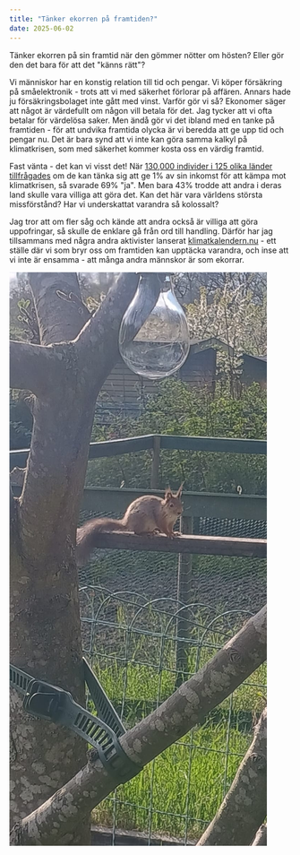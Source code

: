```yaml
---
title: "Tänker ekorren på framtiden?"
date: 2025-06-02
---
```


Tänker ekorren på sin framtid när den gömmer nötter om hösten? Eller gör den det bara för att det "känns rätt"?

Vi människor har en konstig relation till tid och pengar. Vi köper försäkring på småelektronik - trots att vi med säkerhet förlorar på affären. Annars hade ju försäkringsbolaget inte gått med vinst. Varför gör vi så? Ekonomer säger att något är värdefullt om någon vill betala för det. Jag tycker att vi ofta betalar för värdelösa saker. Men ändå gör vi det ibland med en tanke på framtiden - för att undvika framtida olycka är vi beredda att ge upp tid och pengar nu. Det är bara synd att vi inte kan göra samma kalkyl på klimatkrisen, som med säkerhet kommer kosta oss en värdig framtid. 

Fast vänta - det kan vi visst det! När [130,000 individer i 125 olika länder tillfrågades](https://ourworldindata.org/climate-change-support) om de kan tänka sig att ge 1% av sin inkomst för att kämpa mot klimatkrisen, så svarade 69% "ja". Men bara 43% trodde att andra i deras land skulle vara villiga att göra det. Kan det här vara världens största missförstånd? Har vi underskattat varandra så kolossalt?

Jag tror att om fler såg och kände att andra också är villiga att göra uppofringar, så skulle de enklare gå från ord till handling. Därför har jag tillsammans med några andra aktivister lanserat [klimatkalendern.nu](https://www.klimatkalendern.nu) - ett ställe där vi som bryr oss om framtiden kan upptäcka varandra, och inse att vi inte är ensamma - att många andra männskor är som ekorrar.

![En ekorre på min mammas kolonilott](/assets/images/ekorre.jpg)

